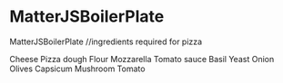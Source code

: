 # MatterJSBoilerPlate
MatterJSBoilerPlate
//ingredients required for pizza

Cheese
Pizza dough
Flour
Mozzarella
Tomato sauce
Basil
Yeast
Onion
Olives
Capsicum
Mushroom
Tomato